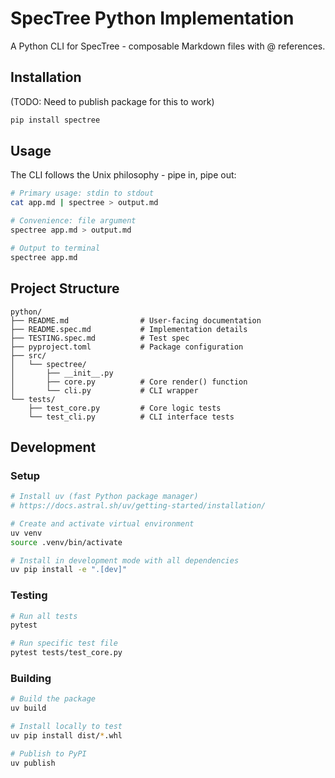# SpecTree Python Implementation

A Python CLI for SpecTree - composable Markdown files with @ references.

## Installation

(TODO: Need to publish package for this to work)

```bash
pip install spectree
```

## Usage

The CLI follows the Unix philosophy - pipe in, pipe out:

```bash
# Primary usage: stdin to stdout
cat app.md | spectree > output.md

# Convenience: file argument
spectree app.md > output.md

# Output to terminal
spectree app.md
```

## Project Structure

```
python/
├── README.md                # User-facing documentation
├── README.spec.md           # Implementation details
├── TESTING.spec.md          # Test spec
├── pyproject.toml           # Package configuration
├── src/
│   └── spectree/
│       ├── __init__.py
│       ├── core.py          # Core render() function
│       └── cli.py           # CLI wrapper
└── tests/
    ├── test_core.py         # Core logic tests
    └── test_cli.py          # CLI interface tests
```

## Development

### Setup

```bash
# Install uv (fast Python package manager)
# https://docs.astral.sh/uv/getting-started/installation/

# Create and activate virtual environment
uv venv
source .venv/bin/activate

# Install in development mode with all dependencies
uv pip install -e ".[dev]"
```

### Testing

```bash
# Run all tests
pytest

# Run specific test file
pytest tests/test_core.py
```

### Building

```bash
# Build the package
uv build

# Install locally to test
uv pip install dist/*.whl

# Publish to PyPI
uv publish
```